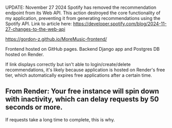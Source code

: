 UPDATE: November 27 2024
Spotify has removed the recommendation endpoint from its Web API. This action destroyed the core functionality of my application, preventing it from generating recommendations using the Spotify API. Link to article here: https://developer.spotify.com/blog/2024-11-27-changes-to-the-web-api

https://gordon-z.github.io/MoreMusic-frontend/

Frontend hosted on GitHub pages. Backend Django app and Postgres DB hosted on Render. 

If link displays correctly but isn't able to login/create/delete recommendations, it's likely because application is hosted on Render's free tier, which automatically expires free applications after a certain time.

## From Render: Your free instance will spin down with inactivity, which can delay requests by 50 seconds or more.

If requests take a long time to complete, this is why.
